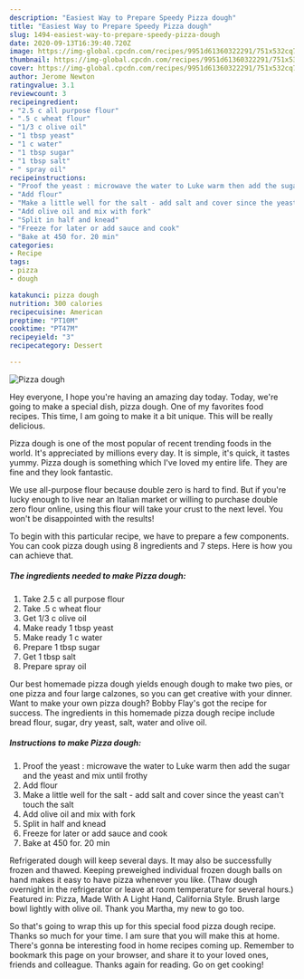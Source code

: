 ```yaml
---
description: "Easiest Way to Prepare Speedy Pizza dough"
title: "Easiest Way to Prepare Speedy Pizza dough"
slug: 1494-easiest-way-to-prepare-speedy-pizza-dough
date: 2020-09-13T16:39:40.720Z
image: https://img-global.cpcdn.com/recipes/9951d61360322291/751x532cq70/pizza-dough-recipe-main-photo.jpg
thumbnail: https://img-global.cpcdn.com/recipes/9951d61360322291/751x532cq70/pizza-dough-recipe-main-photo.jpg
cover: https://img-global.cpcdn.com/recipes/9951d61360322291/751x532cq70/pizza-dough-recipe-main-photo.jpg
author: Jerome Newton
ratingvalue: 3.1
reviewcount: 3
recipeingredient:
- "2.5 c all purpose flour"
- ".5 c wheat flour"
- "1/3 c olive oil"
- "1 tbsp yeast"
- "1 c water"
- "1 tbsp sugar"
- "1 tbsp salt"
- " spray oil"
recipeinstructions:
- "Proof the yeast : microwave the water to Luke warm then add the sugar and the yeast and mix until frothy"
- "Add flour"
- "Make a little well for the salt - add salt and cover since the yeast can&#39;t touch the salt"
- "Add olive oil and mix with fork"
- "Split in half and knead"
- "Freeze for later or add sauce and cook"
- "Bake at 450 for. 20 min"
categories:
- Recipe
tags:
- pizza
- dough

katakunci: pizza dough 
nutrition: 300 calories
recipecuisine: American
preptime: "PT10M"
cooktime: "PT47M"
recipeyield: "3"
recipecategory: Dessert

---
```



![Pizza dough](https://img-global.cpcdn.com/recipes/9951d61360322291/751x532cq70/pizza-dough-recipe-main-photo.jpg)

Hey everyone, I hope you're having an amazing day today. Today, we're going to make a special dish, pizza dough. One of my favorites food recipes. This time, I am going to make it a bit unique. This will be really delicious.

Pizza dough is one of the most popular of recent trending foods in the world. It's appreciated by millions every day. It is simple, it's quick, it tastes yummy. Pizza dough is something which I've loved my entire life. They are fine and they look fantastic.

We use all-purpose flour because double zero is hard to find. But if you&#39;re lucky enough to live near an Italian market or willing to purchase double zero flour online, using this flour will take your crust to the next level. You won&#39;t be disappointed with the results!


To begin with this particular recipe, we have to prepare a few components. You can cook pizza dough using 8 ingredients and 7 steps. Here is how you can achieve that.

<!--inarticleads1-->

##### The ingredients needed to make Pizza dough:

1. Take 2.5 c all purpose flour
1. Take .5 c wheat flour
1. Get 1/3 c olive oil
1. Make ready 1 tbsp yeast
1. Make ready 1 c water
1. Prepare 1 tbsp sugar
1. Get 1 tbsp salt
1. Prepare  spray oil


Our best homemade pizza dough yields enough dough to make two pies, or one pizza and four large calzones, so you can get creative with your dinner. Want to make your own pizza dough? Bobby Flay&#39;s got the recipe for success. The ingredients in this homemade pizza dough recipe include bread flour, sugar, dry yeast, salt, water and olive oil. 

<!--inarticleads2-->

##### Instructions to make Pizza dough:

1. Proof the yeast : microwave the water to Luke warm then add the sugar and the yeast and mix until frothy
1. Add flour
1. Make a little well for the salt - add salt and cover since the yeast can&#39;t touch the salt
1. Add olive oil and mix with fork
1. Split in half and knead
1. Freeze for later or add sauce and cook
1. Bake at 450 for. 20 min


Refrigerated dough will keep several days. It may also be successfully frozen and thawed. Keeping preweighed individual frozen dough balls on hand makes it easy to have pizza whenever you like. (Thaw dough overnight in the refrigerator or leave at room temperature for several hours.) Featured in: Pizza, Made With A Light Hand, California Style. Brush large bowl lightly with olive oil. Thank you Martha, my new to go too. 

So that's going to wrap this up for this special food pizza dough recipe. Thanks so much for your time. I am sure that you will make this at home. There's gonna be interesting food in home recipes coming up. Remember to bookmark this page on your browser, and share it to your loved ones, friends and colleague. Thanks again for reading. Go on get cooking!
